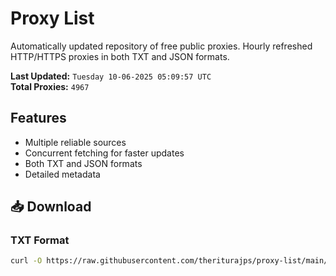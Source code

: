 # Proxy List

Automatically updated repository of free public proxies. Hourly refreshed HTTP/HTTPS proxies in both TXT and JSON formats.

**Last Updated:** `Tuesday 10-06-2025 05:09:57 UTC`  
**Total Proxies:** `4967`

## Features
- Multiple reliable sources
- Concurrent fetching for faster updates
- Both TXT and JSON formats
- Detailed metadata

## 📥 Download

### TXT Format
```bash
curl -O https://raw.githubusercontent.com/theriturajps/proxy-list/main/proxies.txt